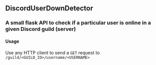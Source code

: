 ## DiscordUserDownDetector
### A small flask API to check if a particular user is online in a given Discord guild (server)

#### Usage
Use any HTTP client to send a `GET` request to `/guild/<GUILD_ID>/username/<USERNAME>`